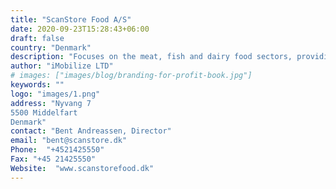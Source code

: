 ```yaml
---
title: "ScanStore Food A/S"
date: 2020-09-23T15:28:43+06:00
draft: false
country: "Denmark"
description: "Focuses on the meat, fish and dairy food sectors, providing processing and packaging solutions. We are able to supply either a single machine or a bespoke processing line. We work with the very best machine suppliers available to fulfil the high demands equired by the food market today. ScanStore’s experienced project department make life easier for our clients. Our highly skilled service team provide comprehensive support for our customers."
author: "iMobilize LTD"
# images: ["images/blog/branding-for-profit-book.jpg"]
keywords: ""
logo: "images/1.png"
address: "Nyvang 7
5500 Middelfart
Denmark"
contact: "Bent Andreassen, Director"
email: "bent@scanstore.dk"
Phone:  "+4521425550"
Fax: "+45 21425550​​​​​​​"
Website:  "www.scanstorefood.dk"
---
```


